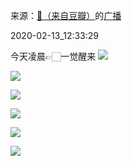 来源：[🥀（来自豆瓣）](https://www.douban.com/people/rkj/)的[广播](https://www.douban.com/people/rkj/status/2808118262/)


2020-02-13_12:33:29


今天凌晨👉🏻一觉醒来
![](./pic/2020-02-13_12:33:29-🥀的广播1.jpg)  

![](./pic/2020-02-13_12:33:29-🥀的广播2.jpg)  

![](./pic/2020-02-13_12:33:29-🥀的广播3.jpg)  

![](./pic/2020-02-13_12:33:29-🥀的广播4.jpg)  

![](./pic/2020-02-13_12:33:29-🥀的广播5.jpg)  

![](./pic/2020-02-13_12:33:29-🥀的广播6.jpg)  

